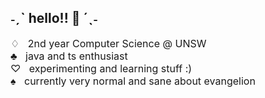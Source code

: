 ## ˗ˏˋ hello!! 🦀 ´ˎ˗
<font size = "3">
♢  &nbsp; 2nd year Computer Science @ UNSW </br>
♣  &nbsp; java and ts enthusiast </br>
♡  &nbsp; experimenting and learning stuff :) </br>
♠  &nbsp; currently very normal and sane about evangelion </br>
</font>
<!--
**crocyoiin/crocyoiin** is a ✨ _special_ ✨ repository because its `README.md` (this file) appears on your GitHub profile.

Here are some ideas to get you started:

- 🔭 I’m currently working on ...
- 🌱 I’m currently learning ...
- 👯 I’m looking to collaborate on ...
- 🤔 I’m looking for help with ...
- 💬 Ask me about ...
- 📫 How to reach me: ...
- 😄 Pronouns: ...
- ⚡ Fun fact: ...
-->
